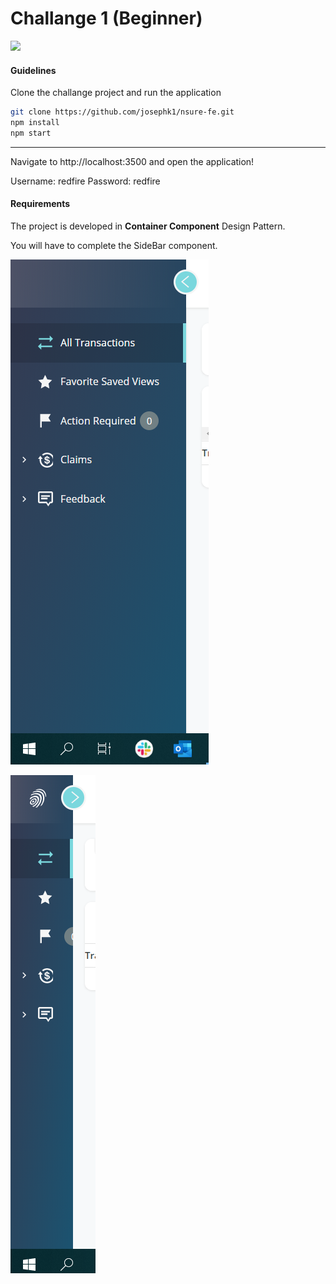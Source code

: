 
# Challange 1 (Beginner)

![](https://onextrapixel.com/wp-content/uploads/2016/04/reactjs-thumb.jpg)

#### Guidelines
Clone the challange project and run the application
```bash
git clone https://github.com/josephk1/nsure-fe.git
npm install
npm start
```
---
Navigate to http://localhost:3500 and open the application!

Username: redfire
Password: redfire

#### Requirements
The project is developed in **Container Component** Design Pattern.

You will have to complete the SideBar component.

![](./open.PNG)

![](./closed.PNG)